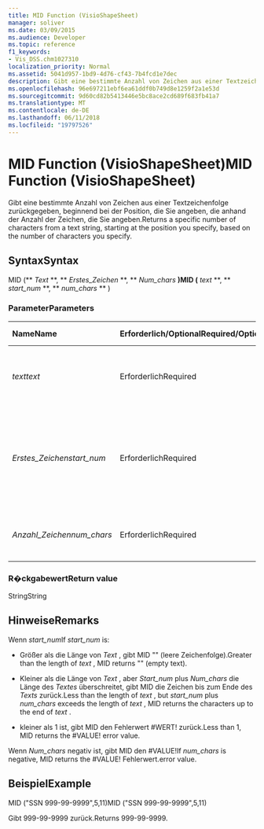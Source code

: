 ```yaml
---
title: MID Function (VisioShapeSheet)
manager: soliver
ms.date: 03/09/2015
ms.audience: Developer
ms.topic: reference
f1_keywords:
- Vis_DSS.chm1027310
localization_priority: Normal
ms.assetid: 5041d957-1bd9-4d76-cf43-7b4fcd1e7dec
description: Gibt eine bestimmte Anzahl von Zeichen aus einer Textzeichenfolge zurückgegeben, beginnend bei der Position, die Sie angeben, die anhand der Anzahl der Zeichen, die Sie angeben.
ms.openlocfilehash: 96e697211ebf6ea61ddf0b749d8e1259f2a1e53d
ms.sourcegitcommit: 9d60cd82b5413446e5bc8ace2cd689f683fb41a7
ms.translationtype: MT
ms.contentlocale: de-DE
ms.lasthandoff: 06/11/2018
ms.locfileid: "19797526"
---
```

# <a name="mid-function-visioshapesheet"></a><span data-ttu-id="9d16c-103">MID Function (VisioShapeSheet)</span><span class="sxs-lookup"><span data-stu-id="9d16c-103">MID Function (VisioShapeSheet)</span></span>

<span data-ttu-id="9d16c-104">Gibt eine bestimmte Anzahl von Zeichen aus einer Textzeichenfolge zurückgegeben, beginnend bei der Position, die Sie angeben, die anhand der Anzahl der Zeichen, die Sie angeben.</span><span class="sxs-lookup"><span data-stu-id="9d16c-104">Returns a specific number of characters from a text string, starting at the position you specify, based on the number of characters you specify.</span></span>
  
## <a name="syntax"></a><span data-ttu-id="9d16c-105">Syntax</span><span class="sxs-lookup"><span data-stu-id="9d16c-105">Syntax</span></span>

<span data-ttu-id="9d16c-106">MID (** *Text* **, ** *Erstes_Zeichen* **, ** *Num_chars* **)</span><span class="sxs-lookup"><span data-stu-id="9d16c-106">MID (** *text* **, ** *start_num* **, ** *num_chars* ** )</span></span> 
  
### <a name="parameters"></a><span data-ttu-id="9d16c-107">Parameter</span><span class="sxs-lookup"><span data-stu-id="9d16c-107">Parameters</span></span>

|<span data-ttu-id="9d16c-108">**Name**</span><span class="sxs-lookup"><span data-stu-id="9d16c-108">**Name**</span></span>|<span data-ttu-id="9d16c-109">**Erforderlich/Optional**</span><span class="sxs-lookup"><span data-stu-id="9d16c-109">**Required/Optional**</span></span>|<span data-ttu-id="9d16c-110">**Datentyp**</span><span class="sxs-lookup"><span data-stu-id="9d16c-110">**Data Type**</span></span>|<span data-ttu-id="9d16c-111">**Beschreibung**</span><span class="sxs-lookup"><span data-stu-id="9d16c-111">**Description**</span></span>|
|:-----|:-----|:-----|:-----|
| <span data-ttu-id="9d16c-112">_text_</span><span class="sxs-lookup"><span data-stu-id="9d16c-112">_text_</span></span> <br/> |<span data-ttu-id="9d16c-113">Erforderlich</span><span class="sxs-lookup"><span data-stu-id="9d16c-113">Required</span></span>  <br/> |<span data-ttu-id="9d16c-114">**String**</span><span class="sxs-lookup"><span data-stu-id="9d16c-114">**String**</span></span> <br/> |<span data-ttu-id="9d16c-115">Die Zeichenfolge mit den zu extrahierenden Zeichen.</span><span class="sxs-lookup"><span data-stu-id="9d16c-115">The text string that contains the characters you want to extract.</span></span>  <br/> |
| <span data-ttu-id="9d16c-116">_Erstes_Zeichen_</span><span class="sxs-lookup"><span data-stu-id="9d16c-116">_start_num_</span></span> <br/> |<span data-ttu-id="9d16c-117">Erforderlich</span><span class="sxs-lookup"><span data-stu-id="9d16c-117">Required</span></span>  <br/> |<span data-ttu-id="9d16c-118">**Nummer**</span><span class="sxs-lookup"><span data-stu-id="9d16c-118">**Number**</span></span> <br/> |<span data-ttu-id="9d16c-p101">Die Position des ersten Zeichens, das extrahiert werden soll. Das erste Zeichen in der Zeichenfolge ist Position 1.</span><span class="sxs-lookup"><span data-stu-id="9d16c-p101">The position of the first character you want to extract. The first character in the text string is position 1.</span></span>  <br/> |
| <span data-ttu-id="9d16c-121">_Anzahl_Zeichen_</span><span class="sxs-lookup"><span data-stu-id="9d16c-121">_num_chars_</span></span> <br/> |<span data-ttu-id="9d16c-122">Erforderlich</span><span class="sxs-lookup"><span data-stu-id="9d16c-122">Required</span></span>  <br/> |<span data-ttu-id="9d16c-123">**Nummer**</span><span class="sxs-lookup"><span data-stu-id="9d16c-123">**Number**</span></span> <br/> |<span data-ttu-id="9d16c-124">Die Anzahl der Zeichen, die zurückgegeben werden sollen.</span><span class="sxs-lookup"><span data-stu-id="9d16c-124">The number of characters to return.</span></span>  <br/> |
   
### <a name="return-value"></a><span data-ttu-id="9d16c-125">R�ckgabewert</span><span class="sxs-lookup"><span data-stu-id="9d16c-125">Return value</span></span>

<span data-ttu-id="9d16c-126">String</span><span class="sxs-lookup"><span data-stu-id="9d16c-126">String</span></span>
  
## <a name="remarks"></a><span data-ttu-id="9d16c-127">Hinweise</span><span class="sxs-lookup"><span data-stu-id="9d16c-127">Remarks</span></span>

<span data-ttu-id="9d16c-128">Wenn *start_num*</span><span class="sxs-lookup"><span data-stu-id="9d16c-128">If  *start_num*  is:</span></span> 
  
- <span data-ttu-id="9d16c-129">Größer als die Länge von *Text* , gibt MID "" (leere Zeichenfolge).</span><span class="sxs-lookup"><span data-stu-id="9d16c-129">Greater than the length of  *text*  , MID returns "" (empty text).</span></span> 
    
- <span data-ttu-id="9d16c-130">Kleiner als die Länge von *Text* , aber *Start_num* plus *Num_chars* die Länge des *Textes* überschreitet, gibt MID die Zeichen bis zum Ende des *Texts* zurück.</span><span class="sxs-lookup"><span data-stu-id="9d16c-130">Less than the length of  *text*  , but  *start_num*  plus  *num_chars*  exceeds the length of  *text*  , MID returns the characters up to the end of  *text*  .</span></span> 
    
- <span data-ttu-id="9d16c-p102">kleiner als 1 ist, gibt MID den Fehlerwert #WERT! zurück.</span><span class="sxs-lookup"><span data-stu-id="9d16c-p102">Less than 1, MID returns the #VALUE! error value.</span></span> 
    
<span data-ttu-id="9d16c-133">Wenn *Num_chars* negativ ist, gibt MID den #VALUE!</span><span class="sxs-lookup"><span data-stu-id="9d16c-133">If  *num_chars*  is negative, MID returns the #VALUE!</span></span> <span data-ttu-id="9d16c-134">Fehlerwert.</span><span class="sxs-lookup"><span data-stu-id="9d16c-134">error value.</span></span> 
  
## <a name="example"></a><span data-ttu-id="9d16c-135">Beispiel</span><span class="sxs-lookup"><span data-stu-id="9d16c-135">Example</span></span>

<span data-ttu-id="9d16c-136">MID ("SSN 999-99-9999",5,11)</span><span class="sxs-lookup"><span data-stu-id="9d16c-136">MID ("SSN 999-99-9999",5,11)</span></span> 
  
<span data-ttu-id="9d16c-137">Gibt 999-99-9999 zurück.</span><span class="sxs-lookup"><span data-stu-id="9d16c-137">Returns 999-99-9999.</span></span> 
  

